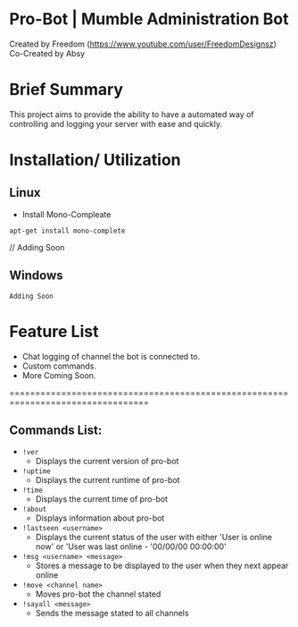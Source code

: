 Pro-Bot | Mumble Administration Bot
=================================================================================

Created by Freedom (https://www.youtube.com/user/FreedomDesignsz)  
Co-Created by Absy   

Brief Summary
=================================================================================



This project aims to provide the ability to have a automated way of 
controlling and logging your server with ease and quickly.

Installation/ Utilization
=================================================================================
Linux
-----
* Install Mono-Compleate
```
apt-get install mono-complete
```
// Adding Soon


Windows
-----
```
Adding Soon
```



Feature List
=================================================================================

- Chat logging of channel the bot is connected to.
- Custom commands.
- More Coming Soon.

=================================================================================

Commands List:
------
* `!ver`
    * Displays the current version of pro-bot
* `!uptime`
    * Displays the current runtime of pro-bot
* `!time`
    * Displays the current time of pro-bot
* `!about`
    * Displays information about pro-bot
* `!lastseen <username>`
    * Displays the current status of the user with either 'User is online now' or 'User was last online - '00/00/00 00:00:00'
* `!msg <username> <message>`
    * Stores a message to be displayed to the user when they next appear online
* `!move <channel name>`
    * Moves pro-bot the channel stated
* `!sayall <message>`
    * Sends the message stated to all channels
